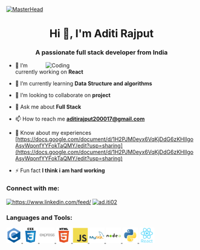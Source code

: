 [![MasterHead](https://1.bp.blogspot.com/-7A4WynwLsMw/XbBpCXG8fHI/AAAAAAAAMt4/uOa1bpLskYgrwGbllhSu2SDj_Mig8SXJQCLcBGAsYHQ/s1600/2000_600px.gif)](https://img.freepik.com/free-vector/female-programmer-doing-her-job-office_23-2148274929.jpg?size=338&ext=jpg&ga=GA1.1.2037630155.1673608380&semt=ais)

<h1 align="center">Hi 👋, I'm Aditi Rajput</h1>
<h3 align="center">A passionate full stack developer from India</h3>
<img align="right" alt="Coding"  width="400" src= "https://img.freepik.com/free-vector/female-programmer-doing-her-job-office_23-2148274929.jpg?size=338&ext=jpg&ga=GA1.1.2037630155.1673608380&semt=ais"/>

- 🔭 I’m currently working on **React**

- 🌱 I’m currently learning **Data Structure and algorithms**

- 👯 I’m looking to collaborate on **project**

- 💬 Ask me about **Full Stack**

- 📫 How to reach me **aditirajput200017@gmail.com**

- 📄 Know about my experiences [https://docs.google.com/document/d/1H2PJM0eyx6VqKjDdG6zKHIIgoAsyWqonfYYFokTaQMY/edit?usp=sharing](https://docs.google.com/document/d/1H2PJM0eyx6VqKjDdG6zKHIIgoAsyWqonfYYFokTaQMY/edit?usp=sharing)

- ⚡ Fun fact **I think i am hard working**

<h3 align="left">Connect with me:</h3>
<p align="left">
<a href="www.linkedin.com/in/aditi-rajput-471587220" target="blank"><img align="center" src="https://raw.githubusercontent.com/rahuldkjain/github-profile-readme-generator/master/src/images/icons/Social/linked-in-alt.svg" alt="https://www.linkedin.com/feed/" height="30" width="40" /></a>
<a href="https://instagram.com/ad.iti02" target="blank"><img align="center" src="https://raw.githubusercontent.com/rahuldkjain/github-profile-readme-generator/master/src/images/icons/Social/instagram.svg" alt="ad.iti02" height="30" width="40" /></a>
</p>

<h3 align="left">Languages and Tools:</h3>
<p align="left"> <a href="https://www.cprogramming.com/" target="_blank" rel="noreferrer"> <img src="https://raw.githubusercontent.com/devicons/devicon/master/icons/c/c-original.svg" alt="c" width="40" height="40"/> </a> <a href="https://www.w3schools.com/css/" target="_blank" rel="noreferrer"> <img src="https://raw.githubusercontent.com/devicons/devicon/master/icons/css3/css3-original-wordmark.svg" alt="css3" width="40" height="40"/> </a> <a href="https://expressjs.com" target="_blank" rel="noreferrer"> <img src="https://raw.githubusercontent.com/devicons/devicon/master/icons/express/express-original-wordmark.svg" alt="express" width="40" height="40"/> </a> <a href="https://www.w3.org/html/" target="_blank" rel="noreferrer"> <img src="https://raw.githubusercontent.com/devicons/devicon/master/icons/html5/html5-original-wordmark.svg" alt="html5" width="40" height="40"/> </a> <a href="https://developer.mozilla.org/en-US/docs/Web/JavaScript" target="_blank" rel="noreferrer"> <img src="https://raw.githubusercontent.com/devicons/devicon/master/icons/javascript/javascript-original.svg" alt="javascript" width="40" height="40"/> </a> <a href="https://www.mysql.com/" target="_blank" rel="noreferrer"> <img src="https://raw.githubusercontent.com/devicons/devicon/master/icons/mysql/mysql-original-wordmark.svg" alt="mysql" width="40" height="40"/> </a> <a href="https://nodejs.org" target="_blank" rel="noreferrer"> <img src="https://raw.githubusercontent.com/devicons/devicon/master/icons/nodejs/nodejs-original-wordmark.svg" alt="nodejs" width="40" height="40"/> </a> <a href="https://www.python.org" target="_blank" rel="noreferrer"> <img src="https://raw.githubusercontent.com/devicons/devicon/master/icons/python/python-original.svg" alt="python" width="40" height="40"/> </a> <a href="https://reactjs.org/" target="_blank" rel="noreferrer"> <img src="https://raw.githubusercontent.com/devicons/devicon/master/icons/react/react-original-wordmark.svg" alt="react" width="40" height="40"/> </a> </p>
